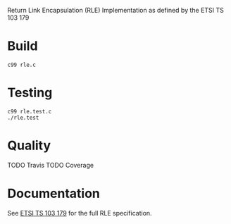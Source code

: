 Return Link Encapsulation (RLE) Implementation as defined by the ETSI TS 103 179

# Build

```
c99 rle.c
```
# Testing

```
c99 rle.test.c
./rle.test
```

# Quality

TODO Travis
TODO Coverage

# Documentation

See [ETSI TS 103 179](http://www.etsi.org/deliver/etsi_ts/103100_103199/103179/01.01.01_60/ts_103179v010101p.pdf) for the full RLE specification.

